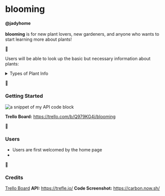 # **blooming**
#### @jadyhome

**blooming** is for new plant lovers, new gardeners, and anyone who wants to start learning more about plants! 

:seedling:

Users will be able to look up the basic but necessary information about plants:

<details>
<summary>Types of Plant Info</summary>

 * Common Name
 * Scientific Name
 * Plant Duration
 * Growth Habit
 * Growth Description
 * Growth Months
 * Average Height (cm)
 * Toxicity
 * Required Lighting
 * Minimum and Maximum Temperature
 * Minimum and Maximum Precipitation
 * Soil
</details>

:seedling:

### Getting Started

![a snippet of my API code block](/Users/jadyhom/general-assembly/unit1/projects/blooming/trefle-api-codeblock.png)


**Trello Board:** https://trello.com/b/Q979KG4j/blooming

:seedling:

### Users
* Users are first welcomed by the home page
*


:seedling:

### Credits
[Trello Board](https://trello.com)
**API:** https://trefle.io/
**Code Screenshot:** https://carbon.now.sh/